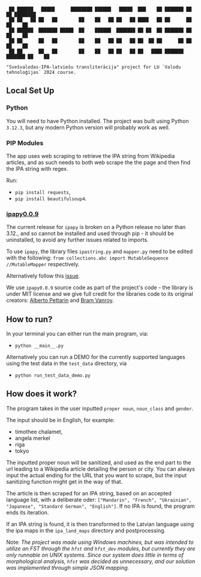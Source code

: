 ```
 ██ ██████   █████      ████████ ██████   █████  ███    ██ ███████ ██      ██ ████████ 
 ██ ██   ██ ██   ██        ██    ██   ██ ██   ██ ████   ██ ██      ██      ██    ██    
 ██ ██████  ███████ █████  ██    ██████  ███████ ██ ██  ██ ███████ ██      ██    ██    
 ██ ██      ██   ██        ██    ██   ██ ██   ██ ██  ██ ██      ██ ██      ██    ██    
 ██ ██      ██   ██        ██    ██   ██ ██   ██ ██   ████ ███████ ███████ ██    ██ 

"Svešvalodas-IPA-latviešu transliterācija" project for LU `Valodu tehnoloģijas` 2024 course.
```


## Local Set Up

### Python

You will need to have Python installed. The project was built using Python `3.12.3`, but any modern Python version will probably work as well.

### PIP Modules

The app uses web scraping to retrieve the IPA string from Wikipedia articles, and as such needs to both web scrape the the page and then find the IPA string with regex.

Run:
- `pip install requests`,
- `pip install beautifulsoup4`.

### [ipapy0.0.9](https://github.com/pettarin/ipapy)

The current release for `ipapy` is broken on a Python release no later than 3.12., and so cannot be installed and used through pip - it should be uninstalled, to avoid any further issues related to imports.

To use `ipapy`, the library files `ipastring.py` and `mapper.py` need to be edited with the following: `from collections.abc import MutableSequence //MutableMapper` respectively.

Alternatively follow this [issue](https://github.com/pettarin/ipapy/pull/6/files).

We use `ipapy0.0.9` source code as part of the project's code - the library is under MIT license and we give full credit for the libraries code to its original creators: [Alberto Pettarin](https://github.com/pettarin)  and [Bram Vanroy](https://github.com/BramVanroy).

## How to run?

In your terminal you can either run the main program, via:
- `python __main__.py`

Alternatively you can run a DEMO for the currently supported languages using the test data in the `test_data` directory, via
- `python run_test_data_demo.py`

## How does it work?

The program takes in the user inputted `proper noun`, `noun_class` and `gender`. 

The input should be in English, for example:
- timothee chalamet,
- angela merkel
- riga
- tokyo

The inputted proper noun will be sanitized, and used as the end part to the url leading to a Wikipedia article detailing the person or city. You can always input the actual ending for the URL that you want to scrape, but the input sanitizing function might get in the way of that.

The article is then scraped for an IPA string, based on an accepted language list, with a deliberate oder: `["Mandarin", "French", "Ukrainian", "Japanese", "Standard German", "English"]`. If no IPA is found, the program ends its iteration.

If an IPA string is found, it is then transformed to the Latvian language using the ipa maps in the `ipa_land_maps` directory and postprocessing.

Note: *The project was made using Windows machines, but was intended to utilize an FST through the `hfst` and `hfst_dev` modules, but currently they are only runnable on UNIX systems. Since our system does little in terms of morphological analysis, `hfst` was decided as unnecessary, and our solution was implemented through simple JSON mapping.*